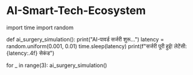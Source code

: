# AI-Smart-Tech-Ecosystem
import time
import random

def ai_surgery_simulation():
    print("AI-पावर्ड सर्जरी शुरू...")
    latency = random.uniform(0.001, 0.01)
    time.sleep(latency)
    print(f"सर्जरी पूरी हुई! लेटेंसी: {latency:.4f} सेकंड")

for _ in range(3):
    ai_surgery_simulation()
